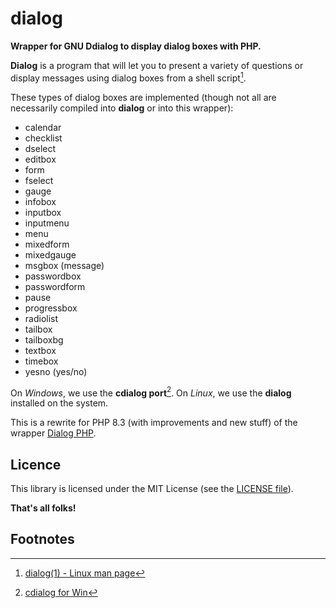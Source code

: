 # dialog
**Wrapper for GNU Ddialog to display dialog boxes with PHP.**

**Dialog** is a program that will let you to present a variety of questions or display messages using dialog boxes from a shell script[^1].

These types of dialog boxes are implemented (though not all are necessarily compiled into **dialog** or into this wrapper):

- calendar
- checklist
- dselect
- editbox
- form
- fselect
- gauge
- infobox
- inputbox
- inputmenu
- menu
- mixedform
- mixedgauge
- msgbox (message)
- passwordbox
- passwordform
- pause
- progressbox
- radiolist
- tailbox
- tailboxbg
- textbox
- timebox
- yesno (yes/no)

On *Windows*, we use the **cdialog port**[^2]. On *Linux*, we use the **dialog** installed on the system.

This is a rewrite for PHP 8.3 (with improvements and new stuff) of the wrapper [Dialog PHP](https://github.com/everton3x/dialog-php).

## Licence

This library is licensed under the MIT License (see the [LICENSE file](LICENCE)).

**That's all folks!**

## Footnotes

[^1]: [dialog(1) - Linux man page](https://linux.die.net/man/1/dialog)
[^2]: [cdialog for Win](https://andrear.altervista.org/home/cdialog.php)